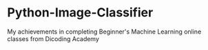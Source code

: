 # Python-Image-Classifier
My achievements in completing Beginner's Machine Learning online classes from Dicoding Academy
